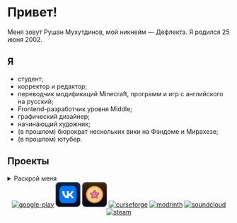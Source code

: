 # Привет!

Меня зовут Рушан Мухутдинов, мой никнейм — Дефлекта. Я родился 25 июня 2002.

## Я

* студент;
* корректор и редактор;
* переводчик модификаций Minecraft, программ и игр с английского на русский;
* Frontend-разработчик уровня Middle;
* графический дизайнер;
* начинающий художник;
* (в прошлом) бюрократ нескольких вики на Фэндоме и Мирахезе;
* (в прошлом) ютубер.

## Проекты

<details>
	<summary>Раскрой меня</summary>
<br>

Вот некоторые из проектов, над которыми я работал:
* [Русский перевод модификаций Minecraft](https://github.com/RushanM/Minecraft-Mods-Russian-Translation) — проект по переводу, которым я занимаюсь с 2020 ради улучшения ситуации с переводом модификаций (модов, сборок модов, наборов шейдеров и так далее) Minecraft на русский;
* [Форк Фелинофикации](https://modrinth.com/resourcepack/felineification-fork) — изменённая мной версия набора ресурсов для Minecraft [Felineification 16x](https://modrinth.com/resourcepack/felineification-16x), добавляющая поддержку модов;
* [Android-версии игр серии The Return to Freddy's](https://gamejolt.com/games/trtfandroid/131061) — официальные Android-версии игр [The Return to Freddy's](https://the-return-to-freddy-s.fandom.com/ru/wiki/The_Return_to_Freddy%27s_(%D1%81%D0%B5%D1%80%D0%B8%D1%8F_%D0%B8%D0%B3%D1%80)) от [BFPFilms424](https://the-return-to-freddy-s.fandom.com/ru/wiki/%D0%90%D0%BB%D1%8C%D1%81%D1%82%D1%80%D1%91%D0%BC,_%D0%A2%D0%B0%D0%B9%D0%BB%D0%B5%D1%80), над портированием которых мне довелось поработать ещё в 2015;
* [Русский язык для Clickteam Fusion 2.5](https://github.com/RushanM/Clickteam-Fusion-2.5-Russian-Language/) — русский язык для игрового движка Clickteam Fusion 2.5, разрабатываемый совместно с [@GKProduction](https://github.com/GKProduction);
* [Пять ночей с Барсиком](https://github.com/RushanM/Five-Nights-with-Barsik) — хоррор-игра (и серия игр) про кровожадных кошек и игрушек, вдохновлённая Five Nights at Freddy's;
* [Летающий Виго](https://play.google.com/store/apps/details?id=com.superkotyacatgames.flappyvigo) — фанатская игра по [Vigo's Adventure: Insanity](https://gamejolt.com/games/vigoparoxysm/87792), совмещающая её элементы с Flappy Bird в своём индивидуальном стиле и особенностями;
* [Классное приключение Глеба!](https://gamejolt.com/games/gca/179455) — игра про чудное приключение [@GKProduction](https://github.com/GKProduction).

</details>
<div align="center">
    <a href="https://play.google.com/store/apps/dev?id=7602733918009439849"><img alt="google-play" height="56" src="https://cdn.jsdelivr.net/npm/@intergrav/devins-badges@2/assets/minimal/available/google-play_vector.svg"></a>
    <a href="https://vk.com/deflecta"><img alt="vk" height="56" src="vk.svg"></a> <a href="https://vk.com/deflcomm"><img alt="vk-donut" height="56" src="vkd.svg"></a>
    <a href="https://www.curseforge.com/members/rushan4444"><img alt="curseforge" height="56" src="https://cdn.jsdelivr.net/npm/@intergrav/devins-badges@2/assets/minimal/available/curseforge_vector.svg"></a>
    <a href="https://modrinth.com/user/Deflecta"><img alt="modrinth" height="56" src="https://cdn.jsdelivr.net/npm/@intergrav/devins-badges@2/assets/minimal/available/modrinth_vector.svg"></a>
    <a href="https://soundcloud.com/deflecta"><img alt="soundcloud" height="56" src="https://cdn.jsdelivr.net/npm/@intergrav/devins-badges@2/assets/minimal/available/soundcloud_vector.svg"></a>
    <a href="https://steamcommunity.com/id/rushanm"><img alt="steam" height="56" src="https://cdn.jsdelivr.net/npm/@intergrav/devins-badges@2/assets/minimal/available/steam_vector.svg"></a>
</div>
